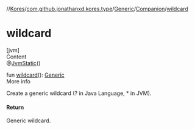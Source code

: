 //[Kores](../../../index.md)/[com.github.jonathanxd.kores.type](../../index.md)/[Generic](../index.md)/[Companion](index.md)/[wildcard](wildcard.md)



# wildcard  
[jvm]  
Content  
@[JvmStatic](https://kotlinlang.org/api/latest/jvm/stdlib/kotlin.jvm/-jvm-static/index.html)()  
  
fun [wildcard](wildcard.md)(): [Generic](../index.md)  
More info  


Create a generic wildcard (? in Java Language, * in JVM).



#### Return  


Generic wildcard.

  



